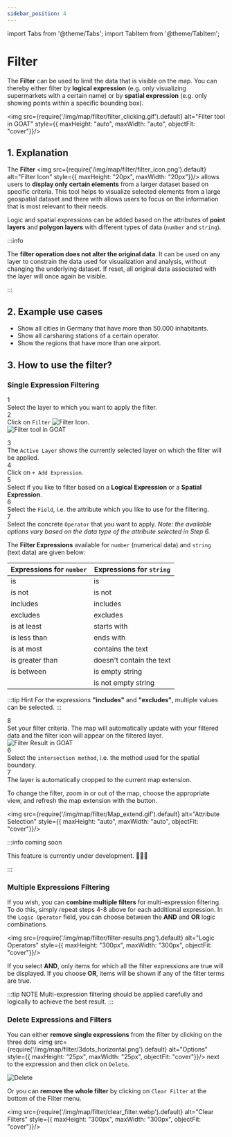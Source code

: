 ```yaml
---
sidebar_position: 4
---
```

import Tabs from '@theme/Tabs';
import TabItem from '@theme/TabItem';


# Filter

The **Filter** can be used to limit the data that is visible on the map. You can thereby either filter by **logical expression** (e.g. only visualizing supermarkets with a certain name) or by **spatial expression** (e.g. only showing points within a specific bounding box).

<div style={{ display: 'flex', flexDirection: 'column', alignItems: 'center' }}>

  <img src={require('/img/map/filter/filter_clicking.gif').default} alt="Filter tool in GOAT" style={{ maxHeight: "auto", maxWidth: "auto", objectFit: "cover"}}/>

</div> 

## 1. Explanation


The **Filter** <img src={require('/img/map/filter/filter_icon.png').default} alt="Filter Icon" style={{ maxHeight: "20px", maxWidth: "20px"}}/> allows users to **display only certain elements** from a larger dataset based on specific criteria. This tool helps to visualize selected elements from a large geospatial dataset and there with allows users to focus on the information that is most relevant to their needs.

Logic and spatial expressions can be added based on the attributes of **point layers** and **polygon layers** with different types of data (`number` and `string`).

:::info

The **filter operation does not alter the original data**. It can be used on any layer to constrain the data used for visualization and analysis, without changing the underlying dataset. If reset, all original data associated with the layer will once again be visible.

:::



## 2. Example use cases
- Show all cities in Germany that have more than 50.000 inhabitants.
- Show all carsharing stations of a certain operator.
- Show the regions that have more than one airport.


## 3. How to use the filter?

### Single Expression Filtering

<div class="step">
  <div class="step-number">1</div>
  <div class="content">Select the layer to which you want to apply the filter. </div>
</div>

<div class="step">
  <div class="step-number">2</div>

  <div class="content">Click on <code>Filter</code> <img src={require('/img/map/filter/filter_icon.png').default} alt="Filter Icon" style={{ maxHeight: "20px", maxWidth: "20px"}}/>. </div>
</div>

<div style={{ display: 'flex', flexDirection: 'column', alignItems: 'center' }}>
  <img src={require('/img/map/filter/filter.png').default} alt="Filter tool in GOAT" style={{ maxHeight: "auto", maxWidth: "auto", objectFit: "cover"}}/>
</div> 

<p></p>
<div class="step">
  <div class="step-number">3</div>
  <div class="content">The <code>Active Layer</code> shows the currently selected layer on which the filter will be applied.</div>
</div>

<div class="step">
  <div class="step-number">4</div>
  <div class="content">Click on <code>+ Add Expression</code>.</div>
</div>

<div class="step">
  <div class="step-number">5</div>
  <div class="content">Select if you like to filter based on a <b>Logical Expression</b> or a <b>Spatial Expression</b>. 
  </div>
</div>

<Tabs>
  <TabItem value="Logical expression" label="Logical expression" default className="tabItemBox">

<div class="step">
  <div class="step-number">6</div>
  <div class="content">Select the <code>Field</code>, i.e. the attribute which you like to use for the filtering.</div>
</div>

<div class="step">
  <div class="step-number">7</div>
  <div class="content">Select the concrete <code>Operator</code> that you want to apply. 
  <i> Note: the available options vary based on the data type of the attribute selected in Step 6.</i>
  </div>
</div>

The **Filter Expressions** available for `number` (numerical data) and `string` (text data) are given below:

| Expressions for `number` | Expressions for `string` |
| -------|----|
| is  | is |
| is not  | is not |
| includes  | includes  |
| excludes  |  excludes |
| is at least  | starts with |
| is less than | ends with |
| is at most | contains the text |
| is greater than | doesn't contain the text |
| is between | is empty string |
|  | is not empty string |


:::tip Hint
For the expressions **"includes"** and **"excludes"**, multiple values can be selected.
:::

<div class="step">
  <div class="step-number">8</div>
  <div class="content">Set your filter criteria. The map will automatically update with your filtered data and the filter icon will appear on the filtered layer.</div>
</div>

<div style={{ display: 'flex', flexDirection: 'column', alignItems: 'center' }}>
  <img src={require('/img/map/filter/filter_atlayer.webp').default} alt="Filter Result in GOAT" style={{ maxHeight: "auto", maxWidth: "auto", objectFit: "cover"}}/>
</div> 
</TabItem>

<TabItem value="Spatial expression" label="Spatial expression" default className="tabItemBox">
<div class="step">
  <div class="step-number">6</div>
  <div class="content">Select the <code>intersection method</code>, i.e. the method used for the spatial boundary.</div>
</div>

<Tabs>
  <TabItem value="Map extent" label="Map extent" default className="tabItemBox">
<div class="step">
  <div class="step-number">7</div>
  <div class="content"> The layer is automatically cropped to the current map extension.<p> To change the filter, zoom in or out of the map, choose the appropriate view, and refresh the map extension with the button.</p></div>
</div>

<div style={{ display: 'flex', flexDirection: 'column', alignItems: 'center'}}>

  <img src={require('/img/map/filter/Map_extend.gif').default} alt="Attribute Selection" style={{ maxHeight: "auto", maxWidth: "auto", objectFit: "cover"}}/>

</div> 
</TabItem>

<TabItem value="Boundary" label="Boundary" default className="tabItemBox">

:::info coming soon

This feature is currently under development. 🧑🏻‍💻

:::
</TabItem>
</Tabs>

</TabItem>
</Tabs>

### Multiple Expressions Filtering

If you wish, you can **combine multiple filters** for multi-expression filtering. To do this, simply repeat steps 4-8 above for each additional expression. In the <code>Logic Operator</code> field, you can choose between the **AND** and **OR** logic combinations.  
<div style={{ display: 'flex', flexDirection: 'column', alignItems: 'center' }}>

  <img src={require('/img/map/filter/filter-results.png').default} alt="Logic Operators" style={{ maxHeight: "300px", maxWidth: "300px", objectFit: "cover"}}/>

</div> 

If you select **AND**, only items for which all the filter expressions are true will be displayed. If you choose **OR**, items will be shown if any of the filter terms are true. 

:::tip NOTE
Multi-expression filtering should be applied carefully and logically to achieve the best result.
:::

### Delete Expressions and Filters


You can either **remove single expressions** from the filter by clicking on the three dots <img src={require('/img/map/filter/3dots_horizontal.png').default} alt="Options" style={{ maxHeight: "25px", maxWidth: "25px", objectFit: "cover"}}/> next to the expression and then click on `Delete`.

<div style={{ display: 'flex', flexDirection: 'column', alignItems: 'center' }}>
  <img src={require('/img/map/filter/filter_delete.webp').default} alt="Delete" style={{ maxHeight: "300px", maxWidth: "300px", objectFit: "cover"}}/>

</div> 

Or you can **remove the whole filter** by clicking on `Clear Filter` at the bottom of the Filter menu. 

<div style={{ display: 'flex', flexDirection: 'column', alignItems: 'center' }}>

  <img src={require('/img/map/filter/clear_filter.webp').default} alt="Clear Filters" style={{ maxHeight: "300px", maxWidth: "300px", objectFit: "cover"}}/>

</div> 




